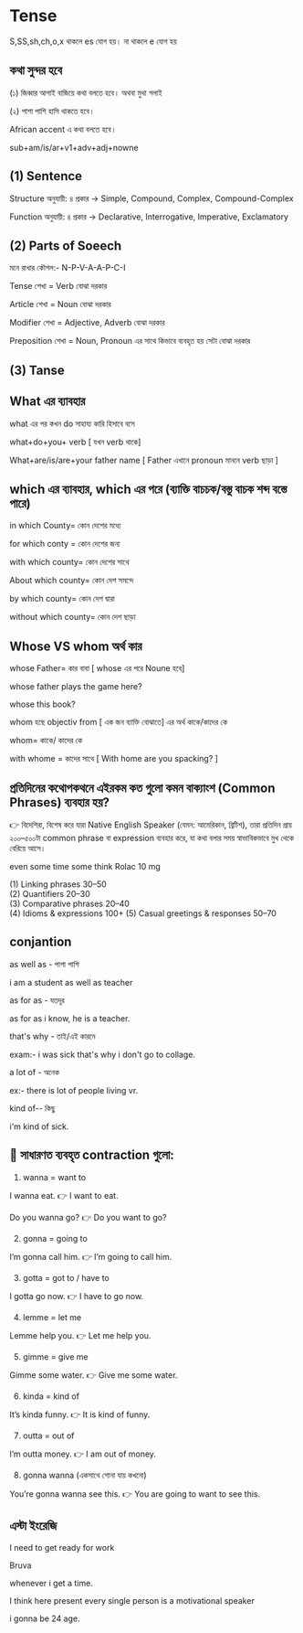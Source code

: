 # Tense

S,SS,sh,ch,o,x থাকলে es যোগ হয়।
না থাকলে e যোগ হয়

## কথা  সুন্দর হবে

(১) জিব্বার আগাই বাজিয়ে কথা বলতে হবে। অথবা মুথা গলাই

(২) পাশা পাশি হাসি থাকতে হবে।

African accent এ কথা বলতে হবে।

sub+am/is/ar+v1+adv+adj+nowne

## (1) Sentence

Structure অনুযায়ী: ৪ প্রকার → Simple, Compound, Complex, Compound-Complex

Function অনুযায়ী: ৪ প্রকার → Declarative, Interrogative, Imperative, Exclamatory


## (2) Parts of Soeech

মনে রাখার কৌশল:- N-P-V-A-A-P-C-I

Tense শেখা = Verb বোঝা দরকার

Article শেখা = Noun বোঝা দরকার

Modifier শেখা = Adjective, Adverb বোঝা দরকার

Preposition শেখা = Noun, Pronoun এর সাথে কিভাবে ব্যবহৃত হয় সেটা বোঝা দরকার

## (3) Tanse



## What এর ব্যাবহার

what এর পর কখন do সাহায্য কারি হিসাবে বসে

what+do+you+ verb [ যখন verb থাকে]

What+are/is/are+your father name [ Father এখানে pronoun মাননে verb ছাড়া ]

## which এর ব্যাবহার,  which এর পরে (ব্যাক্তি বাচচক/বস্তু বাচক শব্দ বস্তে পারে)

in which County= কোন দেশের মধ্যে

for which conty = কোন দেশের জন্য

with which county= কোন দেশের সাথে

About which county= কোন দেশ সমন্দে

by which county= কোন দেশ দ্বারা

without which county= কোন দেশ ছাড়া


## Whose VS whom অর্থ কার

whose Father= কার বাবা [ whose এর পরে Noune হবে]

whose father plays the game here?

whose this book?

whom হছে objectiv from [ এক জন ব্যাক্তি বোঝাতে] এর অর্থ কাকে/কাদের কে

whom= কাকে/ কাদের কে

with whome = কাদের সাথে [ With home are you spacking? ]



## প্রতিদিনের কথোপকথনে এইরকম কত গুলো কমন বাক্যাংশ (Common Phrases) ব্যবহার হয়?

👉 বিদেশিরা, বিশেষ করে যারা Native English Speaker (যেমন: আমেরিকান, ব্রিটিশ), তারা প্রতিদিন প্রায় ২০০–৫০০টা common phrase বা expression ব্যবহার করে, যা কথা বলার সময় স্বাভাবিকভাবে মুখ থেকে বেরিয়ে আসে।


 even
some time
some think
Rolac 10 mg

(1) Linking phrases	30–50	
(2) Quantifiers	20–30	
(3) Comparative phrases	20–40	
(4) Idioms & expressions	100+
(5) Casual greetings & responses	50–70	

## conjantion

as well as - পাশা পাশি

i am a student as well as  teacher



as for as - যতদূর

as for as i know,  he is a teacher.


that's why - তাই/এই কারনে

exam:- i was sick that's why i don't go to collage.


a lot of - অনেক

ex:- there is lot of people living vr.

kind of-- কিছু

i'm kind of sick.



## 🔹 সাধারণত ব্যবহৃত contraction গুলো:

1. wanna = want to

I wanna eat. 👉 I want to eat.

Do you wanna go? 👉 Do you want to go?



2. gonna = going to

I’m gonna call him. 👉 I’m going to call him.



3. gotta = got to / have to

I gotta go now. 👉 I have to go now.



4. lemme = let me

Lemme help you. 👉 Let me help you.



5. gimme = give me

Gimme some water. 👉 Give me some water.



6. kinda = kind of

It’s kinda funny. 👉 It is kind of funny.



7. outta = out of

I’m outta money. 👉 I am out of money.



8. gonna wanna (একসাথে শোনা যায় কখনো)

You’re gonna wanna see this. 👉 You are going to want to see this.

## এস্টা ইংরেজি

I need to get ready for work

Bruva

whenever i get a time.

I think here present every single person is a motivational speaker

i gonna be 24 age.
